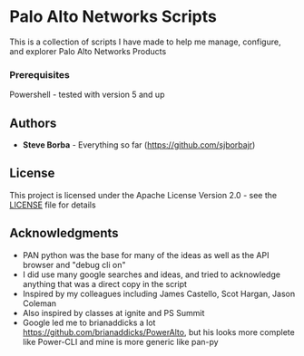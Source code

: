 # Palo Alto Networks Scripts

This is a collection of scripts I have made to help me manage, configure, and explorer Palo Alto Networks Products

### Prerequisites

Powershell - tested with version 5 and up

## Authors

* **Steve Borba** - Everything so far (https://github.com/sjborbajr)

## License

This project is licensed under the Apache License Version 2.0 - see the [LICENSE](LICENSE) file for details

## Acknowledgments

* PAN python was the base for many of the ideas as well as the API browser and "debug cli on"
* I did use many google searches and ideas, and tried to acknowledge anything that was a direct copy in the script
* Inspired by my colleagues including James Castello, Scot Hargan, Jason Coleman
* Also inspired by classes at ignite and PS Summit
* Google led me to brianaddicks a lot https://github.com/brianaddicks/PowerAlto, but his looks more complete like Power-CLI and mine is more generic like pan-py
